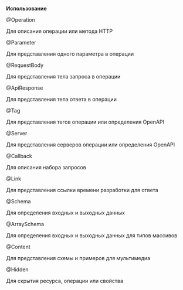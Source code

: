 **Использование**

@Operation

Для описания операции или метода HTTP

@Parameter

Для представления одного параметра в операции

@RequestBody

Для представления тела запроса в операции

@ApiResponse

Для представления тела ответа в операции

@Tag

Для представления тегов операции или определения OpenAPI

@Server

Для представления серверов операции или определения OpenAPI

@Callback

Для описания набора запросов

@Link

Для представления ссылки времени разработки для ответа

@Schema

Для определения входных и выходных данных

@ArraySchema

Для определения входных и выходных данных для типов массивов

@Content

Для представления схемы и примеров для мультимедиа

@Hidden

Для скрытия ресурса, операции или свойства